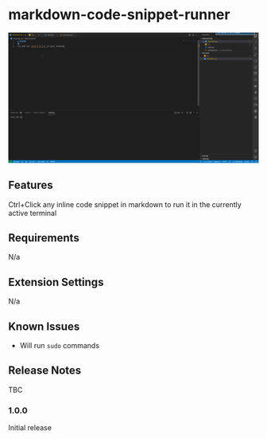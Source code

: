 # markdown-code-snippet-runner

![Demo GIF](/docs/assets/demo.gif)

## Features

Ctrl+Click any inline code snippet in markdown to run it in the currently active terminal

## Requirements

N/a

## Extension Settings

N/a

## Known Issues

- Will run `sudo` commands

## Release Notes

TBC

### 1.0.0

Initial release

